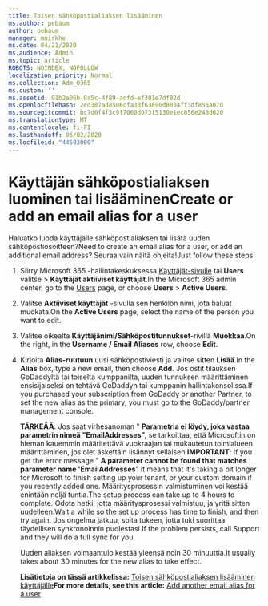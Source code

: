 ```yaml
---
title: Toisen sähköpostialiaksen lisääminen
ms.author: pebaum
author: pebaum
manager: mnirkhe
ms.date: 04/21/2020
ms.audience: Admin
ms.topic: article
ROBOTS: NOINDEX, NOFOLLOW
localization_priority: Normal
ms.collection: Adm_O365
ms.custom: ''
ms.assetid: 91b2e06b-0a5c-4f89-acfd-ef301e7df82d
ms.openlocfilehash: 2ed387ad8506cfa33f63690d8034ff3df855a07d
ms.sourcegitcommit: bc7d6f4f3c9f7060d073f5130e1ec856e248d020
ms.translationtype: MT
ms.contentlocale: fi-FI
ms.lasthandoff: 06/02/2020
ms.locfileid: "44503000"
---
```

# <a name="create-or-add-an-email-alias-for-a-user"></a><span data-ttu-id="0cd5f-102">Käyttäjän sähköpostialiaksen luominen tai lisääminen</span><span class="sxs-lookup"><span data-stu-id="0cd5f-102">Create or add an email alias for a user</span></span>

<span data-ttu-id="0cd5f-103">Haluatko luoda käyttäjälle sähköpostialiaksen tai lisätä uuden sähköpostiosoitteen?</span><span class="sxs-lookup"><span data-stu-id="0cd5f-103">Need to create an email alias for a user, or add an additional email address?</span></span> <span data-ttu-id="0cd5f-104">Seuraa vain näitä ohjeita!</span><span class="sxs-lookup"><span data-stu-id="0cd5f-104">Just follow these steps!</span></span>
  
1. <span data-ttu-id="0cd5f-105">Siirry Microsoft 365 -hallintakeskuksessa [Käyttäjät-sivulle](https://go.microsoft.com/fwlink/p/?linkid=834822) tai **Users** valitse \> **Käyttäjät aktiiviset käyttäjät**.</span><span class="sxs-lookup"><span data-stu-id="0cd5f-105">In the Microsoft 365 admin center, go to the [Users](https://go.microsoft.com/fwlink/p/?linkid=834822) page, or choose **Users** \> **Active Users**.</span></span>
    
2. <span data-ttu-id="0cd5f-106">Valitse **Aktiiviset käyttäjät** -sivulla sen henkilön nimi, jota haluat muokata.</span><span class="sxs-lookup"><span data-stu-id="0cd5f-106">On the **Active Users** page, select the name of the person you want to edit.</span></span> 
    
3. <span data-ttu-id="0cd5f-107">Valitse oikealta **Käyttäjänimi/Sähköpostitunnukset**-rivillä **Muokkaa**.</span><span class="sxs-lookup"><span data-stu-id="0cd5f-107">On the right, in the **Username / Email Aliases** row, choose **Edit**.</span></span>
    
4. <span data-ttu-id="0cd5f-108">Kirjoita **Alias-ruutuun** uusi sähköpostiviesti ja valitse sitten **Lisää**.</span><span class="sxs-lookup"><span data-stu-id="0cd5f-108">In the **Alias** box, type a new email, then choose **Add**.</span></span> <span data-ttu-id="0cd5f-109">Jos ostit tilauksen GoDaddyltä tai toiselta kumppanilta, uuden tunnuksen määrittäminen ensisijaiseksi on tehtävä GoDaddyn tai kumppanin hallintakonsolissa.</span><span class="sxs-lookup"><span data-stu-id="0cd5f-109">If you purchased your subscription from GoDaddy or another Partner, to set the new alias as the primary, you must go to the GoDaddy/partner management console.</span></span> 
    
    <span data-ttu-id="0cd5f-110">**TÄRKEÄÄ**: Jos saat virhesanoman " **Parametria ei löydy, joka vastaa parametrin nimeä "EmailAddresses",** se tarkoittaa, että Microsoftin on hieman kauemmin määritettävä vuokraajan tai mukautetun toimialueen määrittäminen, jos olet äskettäin lisännyt sellaisen.</span><span class="sxs-lookup"><span data-stu-id="0cd5f-110">**IMPORTANT**: If you get the error message " **A parameter cannot be found that matches parameter name 'EmailAddresses**" it means that it's taking a bit longer for Microsoft to finish setting up your tenant, or your custom domain if you recently added one.</span></span> <span data-ttu-id="0cd5f-111">Määritysprosessin valmistuminen voi kestää enintään neljä tuntia.</span><span class="sxs-lookup"><span data-stu-id="0cd5f-111">The setup process can take up to 4 hours to complete.</span></span> <span data-ttu-id="0cd5f-112">Odota hetki, jotta määritysprosessi valmistuu, ja yritä sitten uudelleen.</span><span class="sxs-lookup"><span data-stu-id="0cd5f-112">Wait a while so the set up process has time to finish, and then try again.</span></span> <span data-ttu-id="0cd5f-113">Jos ongelma jatkuu, soita tukeen, jotta tuki suorittaa täydellisen synkronoinnin puolestasi.</span><span class="sxs-lookup"><span data-stu-id="0cd5f-113">If the problem persists, call Support and they will do a full sync for you.</span></span>
    
    <span data-ttu-id="0cd5f-114">Uuden aliaksen voimaantulo kestää yleensä noin 30 minuuttia.</span><span class="sxs-lookup"><span data-stu-id="0cd5f-114">It usually takes about 30 minutes for the new alias to take effect.</span></span>
    
    <span data-ttu-id="0cd5f-115">**Lisätietoja on tässä artikkelissa:** [Toisen sähköpostialiaksen lisääminen käyttäjälle](https://docs.microsoft.com/microsoft-365/admin/email/add-another-email-alias-for-a-user)</span><span class="sxs-lookup"><span data-stu-id="0cd5f-115">**For more details, see this article:** [Add another email alias for a user](https://docs.microsoft.com/microsoft-365/admin/email/add-another-email-alias-for-a-user)</span></span>
    

